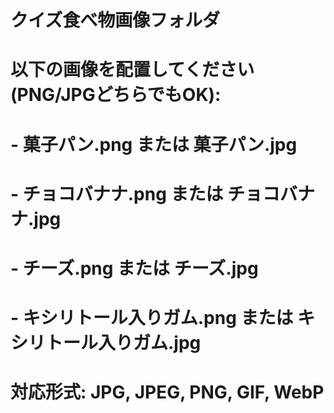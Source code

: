# クイズ食べ物画像フォルダ
# 以下の画像を配置してください (PNG/JPGどちらでもOK):
# - 菓子パン.png または 菓子パン.jpg
# - チョコバナナ.png または チョコバナナ.jpg  
# - チーズ.png または チーズ.jpg
# - キシリトール入りガム.png または キシリトール入りガム.jpg
#
# 対応形式: JPG, JPEG, PNG, GIF, WebP
